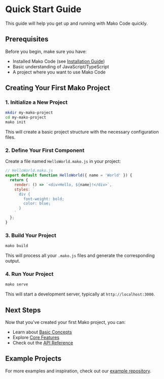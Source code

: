 # Quick Start Guide

This guide will help you get up and running with Mako Code quickly.

## Prerequisites

Before you begin, make sure you have:
- Installed Mako Code (see [Installation Guide](./installation.md))
- Basic understanding of JavaScript/TypeScript
- A project where you want to use Mako Code

## Creating Your First Mako Project

### 1. Initialize a New Project

```bash
mkdir my-mako-project
cd my-mako-project
mako init
```

This will create a basic project structure with the necessary configuration files.

### 2. Define Your First Component

Create a file named `HelloWorld.mako.js` in your project:

```javascript
// HelloWorld.mako.js
export default function HelloWorld({ name = 'World' }) {
  return {
    render: () => `<div>Hello, ${name}!</div>`,
    styles: `
      div {
        font-weight: bold;
        color: blue;
      }
    `
  };
}
```

### 3. Build Your Project

```bash
mako build
```

This will process all your `.mako.js` files and generate the corresponding output.

### 4. Run Your Project

```bash
mako serve
```

This will start a development server, typically at `http://localhost:3000`.

## Next Steps

Now that you've created your first Mako project, you can:

- Learn about [Basic Concepts](../concepts/basic-concepts.md)
- Explore [Core Features](../features/core-features.md)
- Check out the [API Reference](../api/overview.md)

## Example Projects

For more examples and inspiration, check out our [example repository](https://github.com/mako-code/examples).
